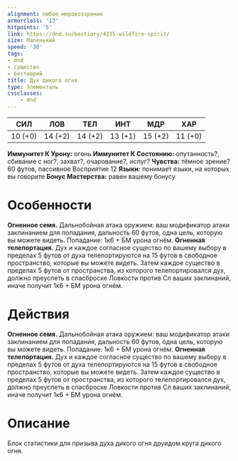 ```yaml
---
alignment: любое мировоззрение
armorclass: '13'
hitpoints: '5'
link: https://dnd.su/bestiary/4235-wildfire-spirit/
size: Маленький
speed: '30'
tags:
- dnd
- существо
- бестиарий
title: Дух дикого огня
type: Элементаль
cssclasses:
    - dnd
---
```



| СИЛ | ЛОВ | ТЕЛ | ИНТ | МДР | ХАР |
|---|---|---|---|---|---|
| 10 (+0) | 14 (+2) | 14 (+2) | 13 (+1) | 15 (+2) | 11 (+0) |
**Иммунитет К Урону:** огонь
**Иммунитет К Состоянию:** опутанность?, сбивание с ног?, захват?, очарование?, испуг?
**Чувства:** тёмное зрение? 60 футов, пассивное Восприятие 12
**Языки:** понимает языки, на которых вы говорите
**Бонус Мастерства:** равен вашему бонусу


# Особенности
**Огненное семя.** Дальнобойная атака оружием: ваш модификатор атаки заклинанием для попадания, дальность 60 футов, одна цель, которую вы можете видеть. Попадание: 1к6 + БМ урона огнём.
**Огненная телепортация.** Дух и каждое согласное существо по вашему выбору в пределах 5 футов от духа телепортируются на 15 футов в свободное пространство, которые вы можете видеть. Затем каждое существо в пределах 5 футов от пространства, из которого телепортировался дух, должно преуспеть в спасброске Ловкости против Сл ваших заклинаний, иначе получит 1к6 + БМ урона огнём.


# Действия
**Огненное семя.** Дальнобойная атака оружием: ваш модификатор атаки заклинанием для попадания, дальность 60 футов, одна цель, которую вы можете видеть. Попадание: 1к6 + БМ урона огнём.
**Огненная телепортация.** Дух и каждое согласное существо по вашему выбору в пределах 5 футов от духа телепортируются на 15 футов в свободное пространство, которые вы можете видеть. Затем каждое существо в пределах 5 футов от пространства, из которого телепортировался дух, должно преуспеть в спасброске Ловкости против Сл ваших заклинаний, иначе получит 1к6 + БМ урона огнём.


# Описание
Блок статистики для призыва духа дикого огня друидом круга дикого огня.